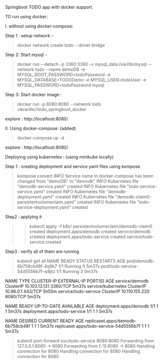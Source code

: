 Springboot TODO app with docker support. 

TO run using docker: 

I. without using docker-compose:

Step 1 : setup network -
> docker network create todo  --driver bridge

Step 2: Start mysql -
> docker run --detach -p 3360:3360 -v mysql_data:/var/lib/mysql --network todo --name demoDB  -e MYSQL_ROOT_PASSWORD=todoPassword -e MYSQL_DATABASE=TODODemo -e MYSQL_USER=todoUser -e MYSQL_PASSWORD=todoPassword mysql

Step 3: Start docker image : 
>docker run -p 8080:8080 --network todo vikrantkc/todo_springboot_docker

explore : http://localhost:8080/

II. Using docker-compose: (added)

>docker-compose up -d

explore : http://localhost:8080/


Deploying using kubernetes : (using minikube locally)

Step 1 : creating deployment and service yaml files using kompose

> kompose convert
INFO Service name in docker-compose has been changed from "demoDB" to "demodb" 
INFO Kubernetes file "demodb-service.yaml" created 
INFO Kubernetes file "todo-service-service.yaml" created 
INFO Kubernetes file "demodb-deployment.yaml" created 
INFO Kubernetes file "demodb-claim0-persistentvolumeclaim.yaml" created 
INFO Kubernetes file "todo-service-deployment.yaml" created 

Step2 : applying it 
>> kubectl apply -f k8s/
persistentvolumeclaim/demodb-claim0 created
deployment.apps/demodb created
service/demodb created
deployment.apps/todo-service created
service/todo-service created

Step3 : verify all of them are running
> kubectl get all
NAME                                READY   STATUS    RESTARTS   AGE
pod/demodb-6b758cb48f-4q9k7         1/1     Running   0          5m37s
pod/todo-service-54d5556b7f-w8jtz   1/1     Running   3          5m37s


NAME                   TYPE        CLUSTER-IP       EXTERNAL-IP   PORT(S)    AGE
service/demodb         ClusterIP   10.103.13.131    <none>        3360/TCP   5m37s
service/kubernetes     ClusterIP   10.96.0.1        <none>        443/TCP    5h55m
service/todo-service   ClusterIP   10.110.155.220   <none>        8080/TCP   5m37s


NAME                           READY   UP-TO-DATE   AVAILABLE   AGE
deployment.apps/demodb         1/1     1            1           5m37s
deployment.apps/todo-service   1/1     1            1           5m37s

NAME                                      DESIRED   CURRENT   READY   AGE
replicaset.apps/demodb-6b758cb48f         1         1         1       5m37s
replicaset.apps/todo-service-54d5556b7f   1         1         1       5m37s


> kubectl port-forward svc/todo-service  8080:8080
Forwarding from 127.0.0.1:8080 -> 8080
Forwarding from [::1]:8080 -> 8080
Handling connection for 8080
Handling connection for 8080
Handling connection for 8080





